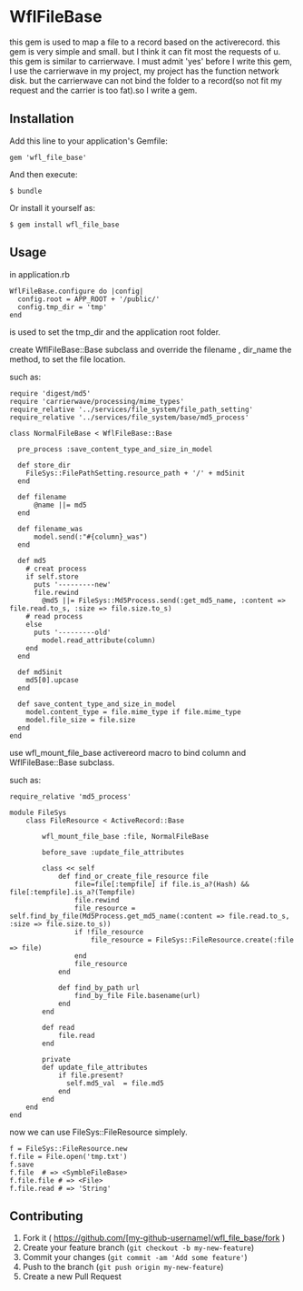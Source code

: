 # WflFileBase

this gem is used to map a file to a record based on the activerecord.
this gem is very simple and small. but I think it can fit most the requests of u.
this gem is similar to carrierwave. I must admit 'yes'
before I write this gem, I use the carrierwave in my project, my project has the function network disk. but the carrierwave can not bind the folder to a record(so not fit my request and the carrier is too fat).so I write a gem.

## Installation

Add this line to your application's Gemfile:

    gem 'wfl_file_base'

And then execute:

    $ bundle

Or install it yourself as:

    $ gem install wfl_file_base

## Usage

in application.rb

```
WflFileBase.configure do |config|
  config.root = APP_ROOT + '/public/'
  config.tmp_dir = 'tmp'
end
```
is used to set the tmp_dir and the application root folder.




create WflFileBase::Base subclass and override the filename ,  dir_name the method, to set the file location.

such as:

```
require 'digest/md5'
require 'carrierwave/processing/mime_types'
require_relative '../services/file_system/file_path_setting'
require_relative '../services/file_system/base/md5_process'

class NormalFileBase < WflFileBase::Base

  pre_process :save_content_type_and_size_in_model

  def store_dir
    FileSys::FilePathSetting.resource_path + '/' + md5init
  end

  def filename
      @name ||= md5
  end

  def filename_was
      model.send(:"#{column}_was")
  end

  def md5
  	# creat process
  	if self.store
      puts '---------new'
      file.rewind
  		@md5 ||= FileSys::Md5Process.send(:get_md5_name, :content => file.read.to_s, :size => file.size.to_s)
  	# read process
  	else
      puts '---------old'
  		model.read_attribute(column)
  	end
  end

  def md5init
  	md5[0].upcase
  end

  def save_content_type_and_size_in_model
    model.content_type = file.mime_type if file.mime_type
    model.file_size = file.size
  end
end
```



use wfl_mount_file_base activereord macro to bind column and WflFileBase::Base subclass.

such as:

```
require_relative 'md5_process'

module FileSys
	class FileResource < ActiveRecord::Base

		wfl_mount_file_base :file, NormalFileBase

		before_save :update_file_attributes

		class << self
			def find_or_create_file_resource file
				file=file[:tempfile] if file.is_a?(Hash) && file[:tempfile].is_a?(Tempfile)
				file.rewind
				file_resource = self.find_by_file(Md5Process.get_md5_name(:content => file.read.to_s, :size => file.size.to_s))
				if !file_resource
					file_resource = FileSys::FileResource.create(:file => file)
				end
				file_resource
			end

			def find_by_path url
				find_by_file File.basename(url)
			end
		end

		def read
			file.read
		end
		
		private
		def update_file_attributes
		    if file.present?
		      self.md5_val  = file.md5
		    end
		end
	end
end
```

now we can use FileSys::FileResource simplely.

```
f = FileSys::FileResource.new
f.file = File.open('tmp.txt')
f.save
f.file  # => <SymbleFileBase>
f.file.file # => <File>
f.file.read # => 'String'
```






## Contributing

1. Fork it ( https://github.com/[my-github-username]/wfl_file_base/fork )
2. Create your feature branch (`git checkout -b my-new-feature`)
3. Commit your changes (`git commit -am 'Add some feature'`)
4. Push to the branch (`git push origin my-new-feature`)
5. Create a new Pull Request
